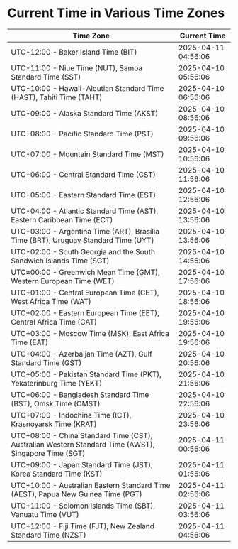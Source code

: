 # Current Time in Various Time Zones

| Time Zone | Current Time |
|-----------|--------------|
| UTC-12:00 - Baker Island Time (BIT) | 2025-04-11 04:56:06 |
| UTC-11:00 - Niue Time (NUT), Samoa Standard Time (SST) | 2025-04-10 05:56:06 |
| UTC-10:00 - Hawaii-Aleutian Standard Time (HAST), Tahiti Time (TAHT) | 2025-04-10 06:56:06 |
| UTC-09:00 - Alaska Standard Time (AKST) | 2025-04-10 08:56:06 |
| UTC-08:00 - Pacific Standard Time (PST) | 2025-04-10 09:56:06 |
| UTC-07:00 - Mountain Standard Time (MST) | 2025-04-10 10:56:06 |
| UTC-06:00 - Central Standard Time (CST) | 2025-04-10 11:56:06 |
| UTC-05:00 - Eastern Standard Time (EST) | 2025-04-10 12:56:06 |
| UTC-04:00 - Atlantic Standard Time (AST), Eastern Caribbean Time (ECT) | 2025-04-10 13:56:06 |
| UTC-03:00 - Argentina Time (ART), Brasília Time (BRT), Uruguay Standard Time (UYT) | 2025-04-10 13:56:06 |
| UTC-02:00 - South Georgia and the South Sandwich Islands Time (SGT) | 2025-04-10 14:56:06 |
| UTC±00:00 - Greenwich Mean Time (GMT), Western European Time (WET) | 2025-04-10 17:56:06 |
| UTC+01:00 - Central European Time (CET), West Africa Time (WAT) | 2025-04-10 18:56:06 |
| UTC+02:00 - Eastern European Time (EET), Central Africa Time (CAT) | 2025-04-10 19:56:06 |
| UTC+03:00 - Moscow Time (MSK), East Africa Time (EAT) | 2025-04-10 19:56:06 |
| UTC+04:00 - Azerbaijan Time (AZT), Gulf Standard Time (GST) | 2025-04-10 20:56:06 |
| UTC+05:00 - Pakistan Standard Time (PKT), Yekaterinburg Time (YEKT) | 2025-04-10 21:56:06 |
| UTC+06:00 - Bangladesh Standard Time (BST), Omsk Time (OMST) | 2025-04-10 22:56:06 |
| UTC+07:00 - Indochina Time (ICT), Krasnoyarsk Time (KRAT) | 2025-04-10 23:56:06 |
| UTC+08:00 - China Standard Time (CST), Australian Western Standard Time (AWST), Singapore Time (SGT) | 2025-04-11 00:56:06 |
| UTC+09:00 - Japan Standard Time (JST), Korea Standard Time (KST) | 2025-04-11 01:56:06 |
| UTC+10:00 - Australian Eastern Standard Time (AEST), Papua New Guinea Time (PGT) | 2025-04-11 02:56:06 |
| UTC+11:00 - Solomon Islands Time (SBT), Vanuatu Time (VUT) | 2025-04-11 03:56:06 |
| UTC+12:00 - Fiji Time (FJT), New Zealand Standard Time (NZST) | 2025-04-11 04:56:06 |
